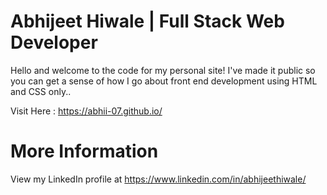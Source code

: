 Abhijeet Hiwale | Full Stack Web Developer
==========================

Hello and welcome to the code for my personal site! I've made it public so you can get a sense of how I go about front end development using HTML and CSS only..

Visit Here : https://abhii-07.github.io/

More Information
==========================
View my LinkedIn profile at https://www.linkedin.com/in/abhijeethiwale/
